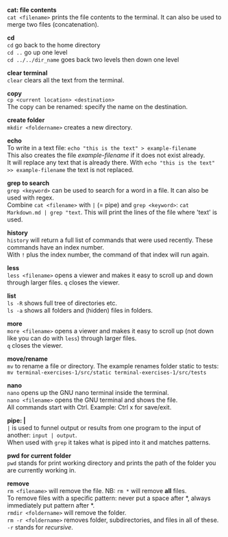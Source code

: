 **cat: file contents**  
`cat <filename>` prints the file contents to the terminal. It can also be used to merge two files (concatenation).  

**cd**  
`cd` go back to the home directory  
`cd ..` go up one level  
`cd ../../dir_name` goes back two levels then down one level  

**clear terminal**  
`clear` clears all the text from the terminal.  

**copy**  
`cp <current location> <destination>`  
The copy can be renamed: specify the name on the destination.  

**create folder**  
`mkdir <foldername>` creates a new directory.


**echo**  
To write in a text file: `echo "this is the text" > example-filename`  
This also creates the file *example-filename* if it does not exist already.  
It will replace any text that is already there. With `echo "this is the text" >> example-filename` the text is not replaced.  

**grep to search**  
`grep <keyword>` can be used to search for a word in a file. It can also be used with regex.  
Combine `cat <filename>` with `|` (= pipe) and `grep <keyword>`: `cat Markdown.md | grep "text`. This will print the lines of the file where 'text' is used.  

**history**  
`history` will return a full list of commands that were used recently. These commands have an index number.  
With `!` plus the index number, the command of that index will run again.  


**less**  
`less <filename>` opens a viewer and makes it easy to scroll up and down through larger files. `q` closes the viewer.  

**list**  
`ls -R` shows full tree of directories etc.  
`ls -a` shows all folders and (hidden) files in folders.  

**more**  
`more <filename>` opens a viewer and makes it easy to scroll up (not down like you can do with `less`) through larger files.  
`q` closes the viewer. 

**move/rename**  
`mv` to rename a file or directory. The example renames folder static to tests:  
`mv terminal-exercises-1/src/static terminal-exercises-1/src/tests`

**nano**  
`nano` opens up the GNU nano terminal inside the terminal.  
`nano <filename>` opens the GNU terminal and shows the file.  
All commands start with Ctrl. Example: Ctrl x for save/exit.  

**pipe: |**  
`|` is used to funnel output or results from one program to the input of another: `input | output`.  
When used with `grep` it takes what is piped into it and matches patterns.

**pwd for current folder**  
`pwd` stands for print working directory and prints the path of the folder you are currently working in.  


**remove**  
`rm <filename>` will remove the file.
NB: `rm *` will remove **all** files.  
To remove files with a specific pattern: never put a space after *, always immediately put pattern after *.  
`rmdir <foldername>` will remove the folder.  
`rm -r <foldername>` removes folder, subdirectories, and files in all of these. `-r` stands for *recursive*.

